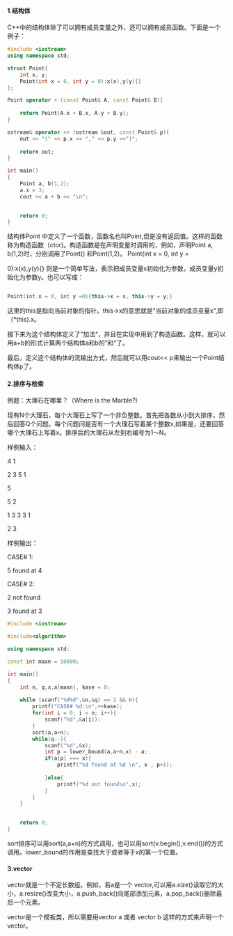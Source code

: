 #### 1.结构体

C++中的结构体除了可以拥有成员变量之外，还可以拥有成员函数。下面是一个例子：

```C++
#include <iostream>
using namespace std;

struct Point{
    int x, y;
    Point(int x = 0, int y = 0):x(x),y(y){}
};

Point operator + (const Point& A, const Point& B){
    
    return Point(A.x + B.x, A.y + B.y);
}

ostream& operator << (ostream &out, const Point& p){
    out << "(" << p.x << "," << p.y <<")";
    
    return out;
}

int main()
{
    Point a, b(1,2);
    a.x = 3;
    cout << a + b << "\n";
    

    return 0;
}

```

结构体Point 中定义了一个函数，函数名也叫Point,但是没有返回值。这样的函数称为构造函数（ctor)。构造函数是在声明变量时调用的，例如，声明Point a, b(1,2)时，分别调用了Point() 和Point(1,2)。 Point(int x = 0, int y = 

0):x(x),y(y){} 则是一个简单写法，表示把成员变量x初始化为参数，成员变量y初始化为参数y。也可以写成：

```C++

Point(int x = 0, int y =0){this->x = x, this->y = y;}

```

这里的this是指向当前对象的指针。this->x的意思就是“当前对象的成员变量x",即（*this).x。

接下来为这个结构体定义了”加法“，并且在实现中用到了构造函数。这样，就可以用a+b的形式计算两个结构体a和b的”和“了。

最后，定义这个结构体的流输出方式，然后就可以用cout<< p来输出一个Point结构体p了。

#### 2.排序与检索

例题：大理石在哪里？（Where is the Marble?)

现有N个大理石，每个大理石上写了一个非负整数。首先把各数从小到大排序，然后回答Q个问题。每个问题问是否有一个大理石写着某个整数x,如果是，还要回答哪个大理石上写着x。排序后的大理石从左到右编号为1～N。

样例输入：

4 1 

2 3 5 1

5

5 2

1 3 3 3 1

2 3

样例输出：

CASE# 1:

5 found at 4

CASE# 2:

2 not found 

3 found at 3



```C++
#include <iostream>

#include<algorithm>

using namespace std;

const int maxn = 10000;

int main()
{
    int n, q,x,a[maxn], kase = 0;
    
    while (scanf("%d%d",&n,&q) == 2 && n){
        printf("CASE# %d:\n",++kase);
        for(int i = 0; i < n; i++){
            scanf("%d",&a[i]);
        }
        sort(a,a+n);
        while(q--){
            scanf("%d",&x);
            int p = lower_bound(a,a+n,x) - a;
            if(a[p] === x){
                printf("%d found at %d \n", x , p+1);
                
            }else{
                printf("%d not found\n",x);
            }
        }
    }
    

    return 0;
}
```

sort排序可以用sort(a,a+n)的方式调用，也可以用sort(v.begin(),v.end())的方式调用。lower_bound的作用是查找大于或者等于x的第一个位置。


#### 3.vector

vector就是一个不定长数组。例如，若a是一个 vector,可以用a.size()读取它的大小，a.resize()改变大小，a.push_back()向尾部添加元素，a.pop_back()删除最后一个元素。

vector是一个模板类，所以需要用vector<int> a 或者  vector<double > b 这样的方式来声明一个vector。

